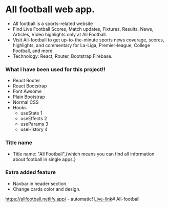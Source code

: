 # All football web app.

* All football is a sports-related website
* Find Live Football Scores, Match updates, Fixtures, Results, News,    Articles, Video highlights only at All Football.
* Visit All-football to get up-to-the-minute sports news coverage, scores, highlights, and commentary for La-Liga, Premier-league, College Football, and more.
* Technology: React, Router, Bootstrap,Firebase.

### What I have been used for this project!! ###

* React Router
* React Bootstrap
* Font Awsome
* Plain Bootstrap
* Normal CSS
* Hooks
  * useState 1
  * useEffects 2
  * useParams 3
  * useHistory 4

### Title name ###
* Title name: "All Football",{which means you can find all information about football in single apps.}

### Extra added feature ###
 * Navbar in header section.
 * Change cards color and design.

https://allfootball.netlify.app/ - automatic!
[Live-link](https://allfootball.netlify.app/)# All-football
